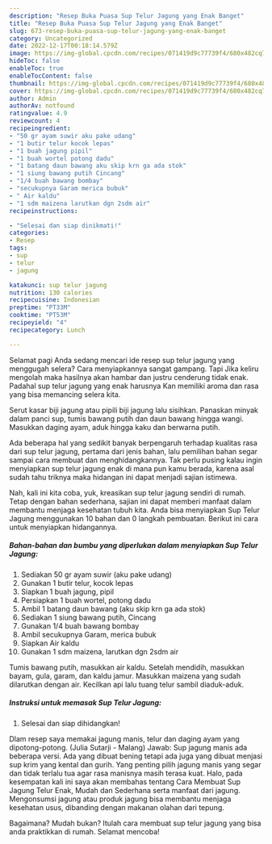 ```yaml
---
description: "Resep Buka Puasa Sup Telur Jagung yang Enak Banget"
title: "Resep Buka Puasa Sup Telur Jagung yang Enak Banget"
slug: 673-resep-buka-puasa-sup-telur-jagung-yang-enak-banget
category: Uncategorized
date: 2022-12-17T00:18:14.579Z
image: https://img-global.cpcdn.com/recipes/071419d9c77739f4/680x482cq70/sup-telur-jagung-foto-resep-utama.jpg
hideToc: false
enableToc: true
enableTocContent: false
thumbnail: https://img-global.cpcdn.com/recipes/071419d9c77739f4/680x482cq70/sup-telur-jagung-foto-resep-utama.jpg
cover: https://img-global.cpcdn.com/recipes/071419d9c77739f4/680x482cq70/sup-telur-jagung-foto-resep-utama.jpg
author: Admin
authorAv: notfound
ratingvalue: 4.9
reviewcount: 4
recipeingredient:
- "50 gr ayam suwir aku pake udang"
- "1 butir telur kocok lepas"
- "1 buah jagung pipil"
- "1 buah wortel potong dadu"
- "1 batang daun bawang aku skip krn ga ada stok"
- "1 siung bawang putih Cincang"
- "1/4 buah bawang bombay"
- "secukupnya Garam merica bubuk"
- " Air kaldu"
- "1 sdm maizena larutkan dgn 2sdm air"
recipeinstructions:

- "Selesai dan siap dinikmati!"
categories:
- Resep
tags:
- sup
- telur
- jagung

katakunci: sup telur jagung 
nutrition: 130 calories
recipecuisine: Indonesian
preptime: "PT33M"
cooktime: "PT53M"
recipeyield: "4"
recipecategory: Lunch

---
```



Selamat pagi Anda sedang mencari ide resep sup telur jagung yang menggugah selera? Cara menyiapkannya sangat gampang. Tapi Jika keliru mengolah maka hasilnya akan hambar dan justru cenderung tidak enak. Padahal sup telur jagung yang enak harusnya Kan memiliki aroma dan rasa yang bisa memancing selera kita.


Serut kasar biji jagung atau pipili biji jagung lalu sisihkan. Panaskan minyak dalam panci sup, tumis bawang putih dan daun bawang hingga wangi. Masukkan daging ayam, aduk hingga kaku dan berwarna putih.

Ada beberapa hal yang sedikit banyak berpengaruh terhadap kualitas rasa dari sup telur jagung, pertama dari jenis bahan, lalu pemilihan bahan segar sampai cara membuat dan menghidangkannya. Tak perlu pusing kalau ingin menyiapkan sup telur jagung enak di mana pun kamu berada, karena asal sudah tahu triknya maka hidangan ini dapat menjadi sajian istimewa.


Nah, kali ini kita coba, yuk, kreasikan sup telur jagung sendiri di rumah. Tetap dengan bahan sederhana, sajian ini dapat memberi manfaat dalam membantu menjaga kesehatan tubuh kita. Anda bisa menyiapkan Sup Telur Jagung menggunakan 10 bahan dan 0 langkah pembuatan. Berikut ini cara untuk menyiapkan hidangannya.

<!--inarticleads1-->

##### Bahan-bahan dan bumbu yang diperlukan dalam menyiapkan Sup Telur Jagung:

1. Sediakan 50 gr ayam suwir (aku pake udang)
1. Gunakan 1 butir telur, kocok lepas
1. Siapkan 1 buah jagung, pipil
1. Persiapkan 1 buah wortel, potong dadu
1. Ambil 1 batang daun bawang (aku skip krn ga ada stok)
1. Sediakan 1 siung bawang putih, Cincang
1. Gunakan 1/4 buah bawang bombay
1. Ambil secukupnya Garam, merica bubuk
1. Siapkan  Air kaldu
1. Gunakan 1 sdm maizena, larutkan dgn 2sdm air


Tumis bawang putih, masukkan air kaldu. Setelah mendidih, masukkan bayam, gula, garam, dan kaldu jamur. Masukkan maizena yang sudah dilarutkan dengan air. Kecilkan api lalu tuang telur sambil diaduk-aduk. 

<!--inarticleads2-->

##### Instruksi untuk memasak Sup Telur Jagung:


1. Selesai dan siap dihidangkan!

Dlam resep saya memakai jagung manis, telur dan daging ayam yang dipotong-potong. (Julia Sutarji - Malang) Jawab: Sup jagung manis ada beberapa versi. Ada yang dibuat bening tetapi ada juga yang dibuat menjasi sup krim yang kental dan gurih. Yang penting pilih jagung manis yang segar dan tidak terlalu tua agar rasa manisnya masih terasa kuat. Halo, pada kesempatan kali ini saya akan membahas tentang Cara Membuat Sup Jagung Telur Enak, Mudah dan Sederhana serta manfaat dari jagung. Mengonsumsi jagung atau produk jagung bisa membantu menjaga kesehatan usus, dibanding dengan makanan olahan dari tepung. 

Bagaimana? Mudah bukan? Itulah cara membuat sup telur jagung yang bisa anda praktikkan di rumah. Selamat mencoba!

